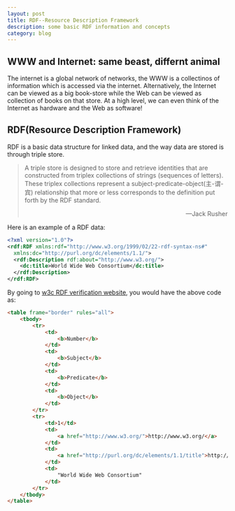```yaml
---
layout: post
title: RDF--Resource Description Framework
description: some basic RDF information and concepts
category: blog
---
```



## WWW and Internet: same beast, differnt animal
The internet is a global network of networks, the WWW is a collectinos of information which is accessed via the internet. Alternatively, the Internet can be viewed as a big book-store while the Web can be viewed as collection of books on that store. At a high level, we can even think of the Internet as hardware and the Web as software!

## RDF(Resource Description Framework)
RDF is a basic data structure for linked data, and the way data are stored is through triple store. 
>A triple store is designed to store and retrieve identities that are constructed from triplex collections of strings (sequences of letters). These triplex collections represent a subject-predicate-object(主-谓-宾) relationship that more or less corresponds to the definition put forth by the RDF standard.
><p align="right">—Jack Rusher</p>
Here is an example of a RDF data:
```xml
<?xml version="1.0"?>
<rdf:RDF xmlns:rdf="http://www.w3.org/1999/02/22-rdf-syntax-ns#"
  xmlns:dc="http://purl.org/dc/elements/1.1/">
  <rdf:Description rdf:about="http://www.w3.org/">
    <dc:title>World Wide Web Consortium</dc:title> 
  </rdf:Description>
</rdf:RDF>
```

By going to [w3c RDF verification website][], you would have the above code as:

``` html
<table frame="border" rules="all">
    <tbody>
        <tr>
            <td>
                <b>Number</b>
            </td>
            <td>
                <b>Subject</b>
            </td>
            <td>
                <b>Predicate</b>
            </td>
            <td>
                <b>Object</b>
            </td>
        </tr>
        <tr>
            <td>1</td>
            <td>
                <a href="http://www.w3.org/">http://www.w3.org/</a>
            </td>
            <td>
                <a href="http://purl.org/dc/elements/1.1/title">http://purl.org/dc/elements/1.1/title</a>
            </td>
            <td>
                "World Wide Web Consortium"
            </td>
        </tr>
    </tbody>
</table>
```
[w3c RDF verification website]: http://www.w3.org/RDF/Validator/